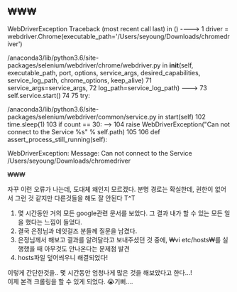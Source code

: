 ₩₩₩
---------------------------------------------------------------------------
WebDriverException                        Traceback (most recent call last)
<ipython-input-48-d0e1bd25939b> in <module>()
----> 1 driver = webdriver.Chrome(executable_path='/Users/seyoung/Downloads/chromedriver')

/anaconda3/lib/python3.6/site-packages/selenium/webdriver/chrome/webdriver.py in __init__(self, executable_path, port, options, service_args, desired_capabilities, service_log_path, chrome_options, keep_alive)
     71             service_args=service_args,
     72             log_path=service_log_path)
---> 73         self.service.start()
     74 
     75         try:

/anaconda3/lib/python3.6/site-packages/selenium/webdriver/common/service.py in start(self)
    102             time.sleep(1)
    103             if count == 30:
--> 104                 raise WebDriverException("Can not connect to the Service %s" % self.path)
    105 
    106     def assert_process_still_running(self):

WebDriverException: Message: Can not connect to the Service /Users/seyoung/Downloads/chromedriver

₩₩₩

자꾸 이런 오류가 나는데, 도대체 왜인지 모르겠다. 분명 경로는 확실한데, 권한이 없어서 그런 것 같지만 다른것들을 해도 잘 안된다 T^T

1. 몇 시간동안 거의 모든 google관련 문서를 보았다. 그 결과 내가 할 수 있는 모든 일을 했다는 느낌이 들었다.
2. 결국 은정님과 데잇걸즈 분들께 질문을 남겼다.
3. 은정님께서 해보고 결과를 알려달라고 보내주셨던 것 중에, ₩vi etc/hosts₩를 실행했을 때 아무것도 안나온다는 문제점 발견
4. hosts파일 덮어씌우니 해결되었다!

이렇게 간단한것을.. 몇 시간동안 엄청나게 많은 것을 해보았다고 한다...!  
이제 본격 크롤링을 할 수 있게 되었다. 😭기뻐....

